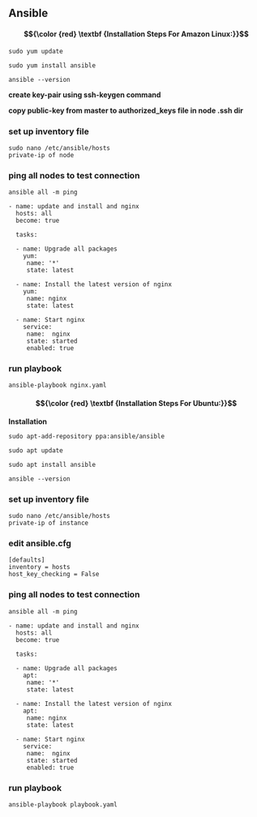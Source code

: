 ## Ansible

#### $${\color {red} \textbf {Installation Steps For Amazon Linux:}}$$


````
sudo yum update
````
````
sudo yum install ansible
````
````
ansible --version
````
**create key-pair using ssh-keygen command**

**copy public-key from master to authorized_keys file in node .ssh dir**


### set up inventory file

````
sudo nano /etc/ansible/hosts
private-ip of node
````
### ping all nodes to test connection
````
ansible all -m ping
````


````
- name: update and install and nginx
  hosts: all
  become: true

  tasks:
   
  - name: Upgrade all packages
    yum:
     name: '*'
     state: latest
      
  - name: Install the latest version of nginx
    yum:
     name: nginx
     state: latest
      
  - name: Start nginx
    service:
     name:  nginx
     state: started
     enabled: true
````


### run playbook
````
ansible-playbook nginx.yaml
````

#### $${\color {red} \textbf {Installation Steps For Ubuntu:}}$$
 
**Installation**
  

````
sudo apt-add-repository ppa:ansible/ansible
````
````
sudo apt update
````
````
sudo apt install ansible
````
````
ansible --version
````
### set up inventory file

````
sudo nano /etc/ansible/hosts
private-ip of instance
````

### edit ansible.cfg

````
[defaults]
inventory = hosts
host_key_checking = False
````


### ping all nodes to test connection
````
ansible all -m ping
````
````
- name: update and install and nginx
  hosts: all
  become: true

  tasks:
   
  - name: Upgrade all packages
    apt:
     name: '*'
     state: latest
      
  - name: Install the latest version of nginx
    apt:
     name: nginx
     state: latest
      
  - name: Start nginx
    service:
     name:  nginx
     state: started
     enabled: true
````
### run playbook
````
ansible-playbook playbook.yaml
````

